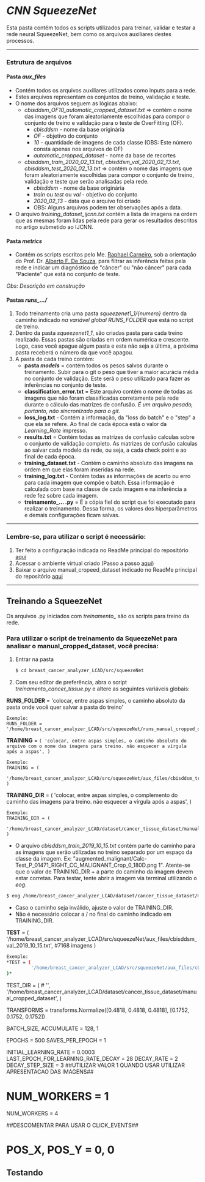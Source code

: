 # _CNN SqueezeNet_
Esta pasta contém todos os scripts utilizados para treinar, validar e testar a rede neural SqueezeNet, bem como os arquivos auxiliares destes processos. 

--- 

### Estrutura de arquivos
#### Pasta *aux_files*
- Contém todos os arquivos auxiliares utilizados como inputs para a rede.
- Estes arquivos representam os conjuntos de treino, validação e teste.
- O nome dos arquivos seguem as lógicas abaixo:
  - *cbisddsm_OF10_automatic_cropped_dataset.txt* => contém o nome das imagens que foram aleatoriamente escolhidas para compor o conjunto de treino e validação para o teste de OverFitting (OF). 
    - *cbisddsm* - nome da base originária
    - *OF* - objetivo do conjunto 
    - *10* - quantidade de imagens de cada classe (OBS: Este número consta apenas nos arquivos de OF)
    - *automatic_cropped_dataset* - nome da base de recortes
  - *cbisddsm_train_2020_02_13.txt*, *cbisddsm_val_2020_02_13.txt*, *cbisddsm_test_2020_02_13.txt* => contém o nome das imagens que foram aleatoriamente escolhidas para compor o conjunto de treino, validação e teste que serão analisadas pela rede. 
    - *cbisddsm* - nome da base originária
    - *train* ou *test* ou *val* - objetivo do conjunto 
    - *2020_02_13* - data que o arquivo foi criado
    - OBS: Alguns arquivos podem ter observações após a data.
- O arquivo *training_dataset_ijcnn.txt* contém a lista de imagens na ordem que as mesmas foram lidas pela rede para gerar os resultados descritos no artigo submetido ao IJCNN.

#### Pasta *metrics*
- Contém os scripts escritos pelo Me. [Raphael Carneiro](carneiro.raphael@lcad.inf.ufes.br), sob a orientação do Prof. Dr. [Alberto F. De Souza](alberto@lcad.inf.ufes.br), para filtrar as inferência feitas pela rede e indicar um diagnóstico de "câncer" ou "não câncer" para cada "Paciente" que está no conjunto de teste.

*Obs: Descrição em construção*

#### Pastas *runs_.../*
1. Todo treinamento cria uma pasta *squeezenet1_1/{numero}* dentro da caminho indicado *na variável global RUNS_FOLDER* que está no script de treino.
2. Dentro da pasta *squeezenet1_1*, são criadas pasta para cada treino realizado. Essas pastas são criadas em ordem numérica e crescente. Logo, caso você apague algum pasta e esta não seja a última, a próxima pasta receberá o número da que você apagou.
3. A pasta de cada treino contém:
   - **pasta *models*** = contém todos os pesos salvos durante o treinamento. Subir para o git o peso que tiver a maior acurácia média no conjunto de validação. Este será o peso utilizado para fazer as inferências no conjunto de teste.
   - **classification_error.txt** = Este arquivo contém o nome de todas as imagens que não foram classificadas corretamente pela rede durante o cálculo das matrizes de confusão. *É um arquivo pesado, portanto, não sincronizado para o git.*
   - **loss_log.txt** - Contém a informação, da "loss do batch" e o "step" a que ela se refere. Ao final de cada época está o valor da *Learning_Rate* impresso.
   - **results.txt** = Contém todas as matrizes de confusão calculas sobre o conjunto de validação completo. As matrizes de confusão calculas ao salvar cada modelo da rede, ou seja, a cada check point e ao final de cada época. 
   - **training_dataset.txt** - Contém o caminho absoluto das imagens na ordem em que elas foram inseridas na rede. 
   - **training_log.txt** - Contém todas as informações de acerto ou erro para cada imagem que compõe o batch. Essa informação é calculada com base na classe de cada imagem e na inferência a rede fez sobre cada imagem.
   - **treinamento_... .py** = É a cópia fiel do script que foi executado para realizar o treinamento. Dessa forma, os valores dos hiperparâmetros e demais configurações ficam salvas.
   

---

### Lembre-se, para utilizar o script é necessário:

1. Ter feito a configuração indicada no ReadMe principal do repositório [aqui](https://github.com/LCAD-UFES/breast_cancer_analyzer_LCAD)
2. Acessar o ambiente virtual criado (Passo a passo [aqui](https://github.com/LCAD-UFES/breast_cancer_analyzer_LCAD))
3. Baixar o arquivo manual_cropeed_dataset indicado no ReadMe principal do repositório [aqui](https://github.com/LCAD-UFES/breast_cancer_analyzer_LCAD)

---

## Treinando a SqueezeNet
Os arquivos .py iniciados com *treinamento_* são os scripts para treino da rede. 

### Para utilizar o script de treinamento da SqueezeNet para analisar o manual_cropped_dataset, você precisa:

1. Entrar na pasta
   ```bash
   $ cd breast_cancer_analyzer_LCAD/src/squeezeNet
   ```
2. Com seu editor de preferência, abra o script *treinamento_cancer_tissue.py* e altere as seguintes variáveis globais:

**RUNS_FOLDER** = 'colocar, entre aspas simples, o caminho absoluto da pasta onde você quer salvar a pasta do treino'
```
Exemplo: 
RUNS_FOLDER = '/home/breast_cancer_analyzer_LCAD/src/squeezeNet/runs_manual_cropped_dataset'
```

**TRAINING** = ```(
	'colocar, entre aspas simples, o caminho absoluto do arquivo com o nome das imagens para treino. não esquecer a vírgula após a aspas',
	)```

```
Exemplo: 
TRAINING = (
        '/home/breast_cancer_analyzer_LCAD/src/squeezeNet/aux_files/cbisddsm_train_2019_10_15.txt',
)
```

**TRAINING_DIR** = (
        'colocar, entre aspas simples, o complemento do caminho das imagens para treino. não esquecer a vírgula após a aspas',
)
```
Exemplo:
TRAINING_DIR = (
        '/home/breast_cancer_analyzer_LCAD/dataset/cancer_tissue_dataset/manual_cropped_dataset',
)
```
- O arquivo *cbisddsm_train_2019_10_15.txt* contém parte do caminho para as imagens que serão utilizadas no treino separado por um espaço da classe da imagem. Ex: "augmented_malignant/Calc-Test_P_01471_RIGHT_CC_MALIGNANT_Crop_0_180D.png 1". Atente-se que o valor de TRAINING_DIR + a parte do caminho da imagem devem estar corretas. Para testar, tente abrir a imagem via terminal utilizando o *eog*.
```bash
$ eog /home/breast_cancer_analyzer_LCAD/dataset/cancer_tissue_dataset/manual_cropped_dataset/augmented_malignant/Calc-Test_P_01471_RIGHT_CC_MALIGNANT_Crop_0_180D.png
```
- Caso o caminho seja inválido, ajuste o valor de TRAINING_DIR.
- Não é necessário colocar a / no final do caminho indicado em TRAINING_DIR. 

**TEST** = (
         '/home/breast_cancer_analyzer_LCAD/src/squeezeNet/aux_files/cbisddsm_val_2019_10_15.txt', #7168 imagens
)
```bash
Exemplo:
*TEST = (
         '/home/breast_cancer_analyzer_LCAD/src/squeezeNet/aux_files/cbisddsm_val_2019_10_15.txt', #7168 imagens
)*
```


TEST_DIR = (
        # '',    
         '/home/breast_cancer_analyzer_LCAD/dataset/cancer_tissue_dataset/manual_cropped_dataset',
)

TRANSFORMS = transforms.Normalize([0.4818, 0.4818, 0.4818], [0.1752, 0.1752, 0.1752])

BATCH_SIZE, ACCUMULATE = 128, 1

EPOCHS = 500
SAVES_PER_EPOCH = 1

INITIAL_LEARNING_RATE = 0.0003
LAST_EPOCH_FOR_LEARNING_RATE_DECAY = 28
DECAY_RATE = 2
DECAY_STEP_SIZE = 3
##UTILIZAR VALOR 1 QUANDO USAR UTILIZAR APRESENTACAO DAS IMAGENS##
# NUM_WORKERS = 1
NUM_WORKERS = 4

##DESCOMENTAR PARA USAR O CLICK_EVENTS##
# POS_X, POS_Y = 0, 0



	 








## Testando 